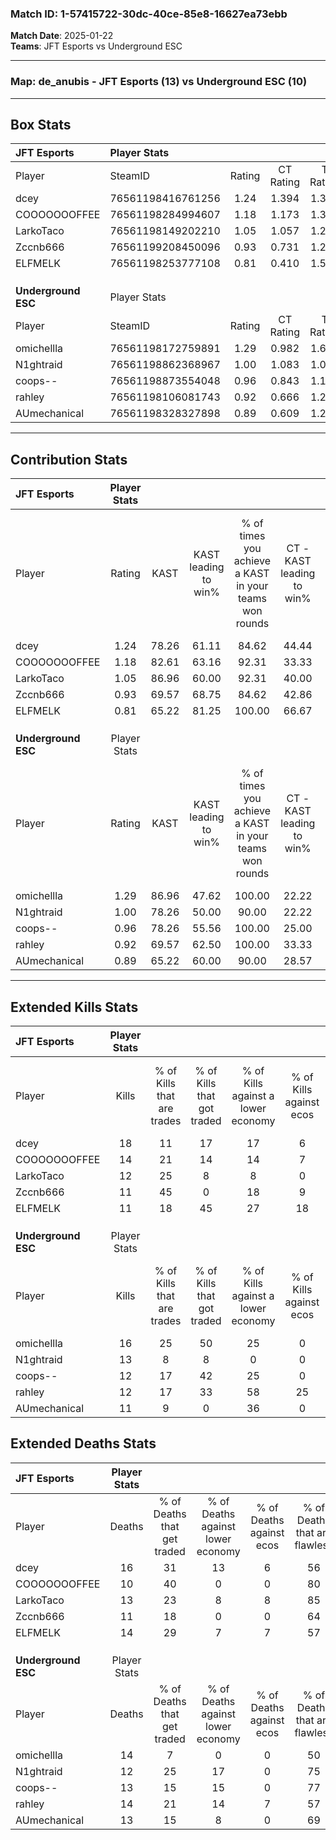 ### Match ID: 1-57415722-30dc-40ce-85e8-16627ea73ebb  
**Match Date**: 2025-01-22  
**Teams**: JFT Esports vs Underground ESC  

---  

### **Map**: de_anubis - JFT Esports (13) vs Underground ESC (10)  
---  

## Box Stats  

| **JFT Esports**     | Player Stats      |        |           |          |       |      |       |         |        |      |     |
| :- | :- | :-: | :-: | :-: | :-: | :-: | :-: | :-: | :-: | :-: | :-: |
| Player              | SteamID           | Rating | CT Rating | T Rating | KAST  | ADR  | Kills | Assists | Deaths | K/D  | HS% |
| dcey                | 76561198416761256 |  1.24  |   1.394   |  1.322   | 78.26 | 88.5 |  18   |    5    |   16   | 1.13 | 72  |
| COOOOOOOFFEE        | 76561198284994607 |  1.18  |   1.173   |  1.398   | 82.61 | 64.9 |  14   |    4    |   10   | 1.40 | 35  |
| LarkoTaco           | 76561198149202210 |  1.05  |   1.057   |  1.216   | 86.96 | 56.3 |  12   |    6    |   13   | 0.92 | 58  |
| Zccnb666            | 76561199208450096 |  0.93  |   0.731   |  1.239   | 69.57 | 58.4 |  11   |    3    |   11   | 1.00 | 72  |
| ELFMELK             | 76561198253777108 |  0.81  |   0.410   |  1.558   | 65.22 | 50.8 |  11   |    4    |   14   | 0.79 | 36  |
|                     |                   |        |           |          |       |      |       |         |        |      |     |
|                     |                   |        |           |          |       |      |       |         |        |      |     |
|                     |                   |        |           |          |       |      |       |         |        |      |     |
| **Underground ESC** | Player Stats      |        |           |          |       |      |       |         |        |      |     |
| Player              | SteamID           | Rating | CT Rating | T Rating | KAST  | ADR  | Kills | Assists | Deaths | K/D  | HS% |
| omichellla          | 76561198172759891 |  1.29  |   0.982   |  1.675   | 86.96 | 89.1 |  16   |    7    |   14   | 1.14 | 56  |
| N1ghtraid           | 76561198862368967 |  1.00  |   1.083   |  1.067   | 78.26 | 47.7 |  13   |    2    |   12   | 1.08 | 15  |
| coops--             | 76561198873554048 |  0.96  |   0.843   |  1.149   | 78.26 | 50.2 |  12   |    3    |   13   | 0.92 | 58  |
| rahley              | 76561198106081743 |  0.92  |   0.666   |  1.290   | 69.57 | 65.2 |  12   |    4    |   14   | 0.86 | 50  |
| AUmechanical        | 76561198328327898 |  0.89  |   0.609   |  1.243   | 65.22 | 65.4 |  11   |    8    |   13   | 0.85 | 45  |
---  

## Contribution Stats  

| **JFT Esports**     | Player Stats |       |                      |                                                        |                           |                                                             |                          |                                                            |
| :- | :-: | :-: | :-: | :-: | :-: | :-: | :-: | :-: |
| Player              |    Rating    | KAST  | KAST leading to win% | % of times you achieve a KAST in your teams won rounds | CT - KAST leading to win% | CT - % of times you achieve a KAST in your teams won rounds | T - KAST leading to win% | T - % of times you achieve a KAST in your teams won rounds |
| dcey                |     1.24     | 78.26 |        61.11         |                         84.62                          |           44.44           |                           100.00                            |          77.78           |                           77.78                            |
| COOOOOOOFFEE        |     1.18     | 82.61 |        63.16         |                         92.31                          |           33.33           |                            75.00                            |          90.00           |                           100.00                           |
| LarkoTaco           |     1.05     | 86.96 |        60.00         |                         92.31                          |           40.00           |                           100.00                            |          80.00           |                           88.89                            |
| Zccnb666            |     0.93     | 69.57 |        68.75         |                         84.62                          |           42.86           |                            75.00                            |          88.89           |                           88.89                            |
| ELFMELK             |     0.81     | 65.22 |        81.25         |                         100.00                         |           66.67           |                           100.00                            |          90.00           |                           100.00                           |
|                     |              |       |                      |                                                        |                           |                                                             |                          |                                                            |
|                     |              |       |                      |                                                        |                           |                                                             |                          |                                                            |
|                     |              |       |                      |                                                        |                           |                                                             |                          |                                                            |
| **Underground ESC** | Player Stats |       |                      |                                                        |                           |                                                             |                          |                                                            |
| Player              |    Rating    | KAST  | KAST leading to win% | % of times you achieve a KAST in your teams won rounds | CT - KAST leading to win% | CT - % of times you achieve a KAST in your teams won rounds | T - KAST leading to win% | T - % of times you achieve a KAST in your teams won rounds |
| omichellla          |     1.29     | 86.96 |        47.62         |                         100.00                         |           22.22           |                           100.00                            |          66.67           |                           100.00                           |
| N1ghtraid           |     1.00     | 78.26 |        50.00         |                         90.00                          |           22.22           |                           100.00                            |          77.78           |                           87.50                            |
| coops--             |     0.96     | 78.26 |        55.56         |                         100.00                         |           25.00           |                           100.00                            |          80.00           |                           100.00                           |
| rahley              |     0.92     | 69.57 |        62.50         |                         100.00                         |           33.33           |                           100.00                            |          80.00           |                           100.00                           |
| AUmechanical        |     0.89     | 65.22 |        60.00         |                         90.00                          |           28.57           |                           100.00                            |          87.50           |                           87.50                            |
---  

## Extended Kills Stats  

| **JFT Esports**     | Player Stats |                            |                            |                                    |                         |                              |                                 |                                       |                    |           |
| :- | :-: | :-: | :-: | :-: | :-: | :-: | :-: | :-: | :-: | :-: |
| Player              |    Kills     | % of Kills that are trades | % of Kills that got traded | % of Kills against a lower economy | % of Kills against ecos | % of Kills that are flawless | % of Kills that are close duels | % of Kills that are assisted by flash | Pistol Round Kills | AWP Kills |
| dcey                |      18      |             11             |             17             |                 17                 |            6            |              67              |               11                |                   0                   |         3          |     0     |
| COOOOOOOFFEE        |      14      |             21             |             14             |                 14                 |            7            |              57              |               14                |                   7                   |         3          |     6     |
| LarkoTaco           |      12      |             25             |             8              |                 8                  |            0            |              58              |                0                |                   0                   |         1          |     0     |
| Zccnb666            |      11      |             45             |             0              |                 18                 |            9            |              64              |                9                |                   0                   |         0          |     0     |
| ELFMELK             |      11      |             18             |             45             |                 27                 |           18            |              82              |                0                |                   9                   |         3          |     0     |
|                     |              |                            |                            |                                    |                         |                              |                                 |                                       |                    |           |
|                     |              |                            |                            |                                    |                         |                              |                                 |                                       |                    |           |
|                     |              |                            |                            |                                    |                         |                              |                                 |                                       |                    |           |
| **Underground ESC** | Player Stats |                            |                            |                                    |                         |                              |                                 |                                       |                    |           |
| Player              |    Kills     | % of Kills that are trades | % of Kills that got traded | % of Kills against a lower economy | % of Kills against ecos | % of Kills that are flawless | % of Kills that are close duels | % of Kills that are assisted by flash | Pistol Round Kills | AWP Kills |
| omichellla          |      16      |             25             |             50             |                 25                 |            0            |              81              |                0                |                   0                   |         1          |     0     |
| N1ghtraid           |      13      |             8              |             8              |                 0                  |            0            |              77              |                0                |                   0                   |         1          |     7     |
| coops--             |      12      |             17             |             42             |                 25                 |            0            |              83              |                0                |                   8                   |         0          |     0     |
| rahley              |      12      |             17             |             33             |                 58                 |           25            |              50              |               25                |                   0                   |         0          |     0     |
| AUmechanical        |      11      |             9              |             0              |                 36                 |            0            |              36              |                9                |                  18                   |         0          |     0     |
## Extended Deaths Stats  

| **JFT Esports**     | Player Stats |                             |                                   |                          |                               |                            |                           |               |
| :- | :-: | :-: | :-: | :-: | :-: | :-: | :-: | :-: |
| Player              |    Deaths    | % of Deaths that get traded | % of Deaths against lower economy | % of Deaths against ecos | % of Deaths that are flawless | % of Deaths that are close | % of Deaths while blinded | Deaths to AWP |
| dcey                |      16      |             31              |                13                 |            6             |              56               |             6              |             0             |       2       |
| COOOOOOOFFEE        |      10      |             40              |                 0                 |            0             |              80               |             10             |             0             |       2       |
| LarkoTaco           |      13      |             23              |                 8                 |            8             |              85               |             0              |             0             |       1       |
| Zccnb666            |      11      |             18              |                 0                 |            0             |              64               |             9              |            18             |       1       |
| ELFMELK             |      14      |             29              |                 7                 |            7             |              57               |             7              |             7             |       1       |
|                     |              |                             |                                   |                          |                               |                            |                           |               |
|                     |              |                             |                                   |                          |                               |                            |                           |               |
|                     |              |                             |                                   |                          |                               |                            |                           |               |
| **Underground ESC** | Player Stats |                             |                                   |                          |                               |                            |                           |               |
| Player              |    Deaths    | % of Deaths that get traded | % of Deaths against lower economy | % of Deaths against ecos | % of Deaths that are flawless | % of Deaths that are close | % of Deaths while blinded | Deaths to AWP |
| omichellla          |      14      |              7              |                 0                 |            0             |              50               |             21             |             0             |       3       |
| N1ghtraid           |      12      |             25              |                17                 |            0             |              75               |             0              |             8             |       3       |
| coops--             |      13      |             15              |                15                 |            0             |              77               |             8              |             0             |       0       |
| rahley              |      14      |             21              |                14                 |            7             |              57               |             7              |             0             |       0       |
| AUmechanical        |      13      |             15              |                 8                 |            0             |              69               |             0              |             8             |       0       |
